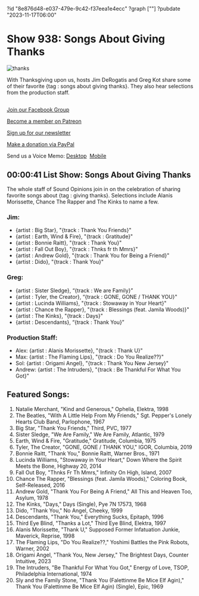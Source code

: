 ?id "8e876d48-e037-479e-9c42-f37eea1e4ecc"
?graph [""]
?pubdate "2023-11-17T06:00"
# Show 938: Songs About Giving Thanks

![thanks](https://static.soundopinions.org/images/2023/thanks.png)

With Thanksgiving upon us, hosts Jim DeRogatis and Greg Kot share some of their favorite {tag : songs about giving thanks}. They also hear selections from the production staff.



## 

[Join our Facebook Group](https://bit.ly/3sivr9T)

[Become a member on Patreon](https://bit.ly/3slWZvc)

[Sign up for our newsletter](https://bit.ly/3eEvRnG)

[Make a donation via PayPal](https://bit.ly/3dmt9lU)

Send us a Voice Memo: [Desktop](bit.ly/2RyD5Ah)  [Mobile](sayhi.chat/soundops)



## 00:00:41 List Show: Songs About Giving Thanks

The whole staff of Sound Opinions join in on the celebration of sharing favorite songs about {tag : giving thanks}. Selections include Alanis Morissette, Chance The Rapper and The Kinks to name a few.


### Jim:

- {artist : Big Star}, "{track : Thank You Friends}"
- {artist : Earth, Wind & Fire}, "{track : Gratitude}"
- {artist : Bonnie Raitt}, "{track : Thank You}"
- {artist : Fall Out Boy}, "{track : Thnks fr th Mmrs}"
- {artist : Andrew Gold}, "{track : Thank You for Being a Friend}"
- {artist : Dido}, "{track : Thank You}"


### Greg:

- {artist : Sister Sledge}, “{track : We are Family}”
- {artist : Tyler, the Creator}, “{track : GONE, GONE / THANK YOU}"
- {artist : Lucinda Williams}, "{track : Stowaway in Your Heart}"
- {artist : Chance the Rapper}, "{track : Blessings (feat. Jamila Woods)}"
- {artist : The Kinks}, "{track : Days}"
- {artist : Descendants}, “{track : Thank You}”


### Production Staff:

- Alex: {artist : Alanis Morissette}, "{track : Thank U}"
- Max: {artist : The Flaming Lips}, "{track : Do You Realize??}"
- Sol: {artist : Origami Angel}, "{track : Thank You New Jersey}"
- Andrew: {artist : The Intruders}, "{track : Be Thankful For What You Got}"



## Featured Songs:

1. Natalie Merchant, "Kind and Generous," Ophelia, Elektra, 1998
2. The Beatles, "With A Little Help From My Friends," Sgt. Pepper's Lonely Hearts Club Band, Parlophone, 1967
3. Big Star, "Thank You Friends," Third, PVC, 1977
4. Sister Sledge, "We Are Family," We Are Family, Atlantic, 1979
5. Earth, Wind & Fire, "Gratitude," Gratitude, Columbia, 1975
6. Tyler, The Creator, "GONE, GONE / THANK YOU," IGOR, Columbia, 2019
7. Bonnie Raitt, "Thank You," Bonnie Raitt, Warner Bros., 1971
8. Lucinda Williams, "Stowaway in Your Heart," Down Where the Spirit Meets the Bone, Highway 20, 2014
9. Fall Out Boy, "Thnks Fr Th Mmrs," Infinity On High, Island, 2007
10. Chance The Rapper, "Blessings (feat. Jamila Woods)," Coloring Book, Self-Released, 2016
11. Andrew Gold, "Thank You For Being A Friend," All This and Heaven Too, Asylum, 1978
12. The Kinks, "Days," Days (Single), Pye 7N 17573, 1968
13. Dido, "Thank You," No Angel, Cheeky, 1999
14. Descendants, "Thank You," Everything Sucks, Epitaph, 1996
15. Third Eye Blind, "Thanks a Lot," Third Eye Blind, Elektra, 1997
16. Alanis Morissette, "Thank U," Supposed Former Infatuation Junkie, Maverick, Reprise, 1998
17. The Flaming Lips, "Do You Realize??," Yoshimi Battles the Pink Robots, Warner, 2002
18. Origami Angel, "Thank You, New Jersey," The Brightest Days, Counter Intuitive, 2023
19. The Intruders, "Be Thankful For What You Got," Energy of Love, TSOP, Philadelphia International, 1974
20. Sly and the Family Stone, "Thank You (Falettinme Be Mice Elf Agin)," Thank You (Falettinme Be Mice Elf Agin) (Single), Epic, 1969